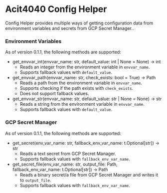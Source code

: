# Acit4040 Config Helper

Config Helper provides multiple ways of getting configuration data from
environment variables and secrets from GCP Secret Manager..

### Environment Variables

As of version 0.1.1, the following methods are supported:
- get_envvar_int(envvar_name: str, default_value: int | None = None) -> int
    - Reads an integer from the environment variable in `envvar_name`.
    - Supports fallback values with `default_value`.
- get_envvar_path(envvar_name: str, check_exists: bool = True) -> Path
    - Reads a path from the environment variable in `envvar_name`.
    - Supports checking if the path exists with `check_exists`.
    - Does not support fallback values.
- get_envvar_str(envvar_name: str, default_value: str | None = None) -> str
  - Reads a string from the environment variable in `envvar_name`.
  - Supports fallback values with `default_value`.

### GCP Secret Manager

As of version 0.1.1, the following methods are supported:
- get_secret(env_var_name: str, fallback_env_var_name: t.Optional[str]) -> str
  - Reads a text secret from GCP Secret Manager.
  - Supports fallback values with `fallback_env_var_name`.
- get_secret_file(env_var_name: str, output_file: Path, fallback_env_var_name: t.Optional[str]) -> Path
  - Reads a binary secret/a file from GCP Secret Manager and writes it to `output_file`.
  - Supports fallback values with `fallback_env_var_name`.
